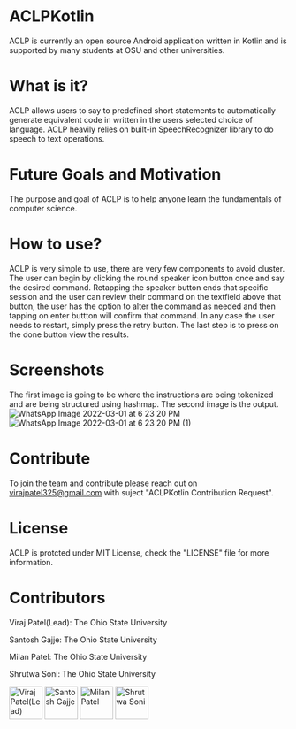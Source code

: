# ACLPKotlin
ACLP is currently an open source Android application written in Kotlin and is supported by many students at OSU and other universities.

# What is it?
ACLP allows users to say to predefined short statements to automatically generate equivalent code in written in the users selected choice of language.
ACLP heavily relies on built-in SpeechRecognizer library to do speech to text operations.

# Future Goals and Motivation
The purpose and goal of ACLP is to help anyone learn the fundamentals of computer science.

# How to use?
ACLP is very simple to use, there are very few components to avoid cluster. The user can begin by clicking the round speaker icon button once
and say the desired command. Retapping the speaker button ends that specific session and the user can review their command on the textfield above that button,
the user has the option to alter the command as needed and then tapping on enter buttton will confirm that command. In any case the user needs to restart,
simply press the retry button. The last step is to press on the done button view the results.

# Screenshots
The first image is going to be where the instructions are being tokenized and are being structured using hashmap. The second image is the output.
![WhatsApp Image 2022-03-01 at 6 23 20 PM](https://user-images.githubusercontent.com/100733352/156266151-a57a394f-ca3e-445b-9801-15b3b3c6da90.jpeg)
![WhatsApp Image 2022-03-01 at 6 23 20 PM (1)](https://user-images.githubusercontent.com/100733352/156266136-acebd0bf-f25b-4ca9-a6a2-72b4b80165f5.jpeg)


# Contribute
To join the team and contribute please reach out on virajpatel325@gmail.com with suject "ACLPKotlin Contribution Request".

# License
ACLP is protcted under MIT License, check the "LICENSE" file for more information.

# Contributors
Viraj Patel(Lead): The Ohio State University

Santosh Gajje: The Ohio State University

Milan Patel: The Ohio State University

Shrutwa Soni: The Ohio State University

<a href="https://github.com/viraj325"><img src="https://avatars.githubusercontent.com/u/37918393?v=4" title="Viraj Patel(Lead)" width="60" height="60"></a>
<a href="https://github.com/santosh-sy"><img src="https://avatars.githubusercontent.com/u/91912744?v=4" title="Santosh Gajje" width="60" height="60"></a>
<a href="https://github.com/milan460"><img src="https://avatars.githubusercontent.com/u/84365836?v=4" title="Milan Patel" width="60" height="60"></a>
<a href="https://github.com/Luna17072310"><img src="https://avatars.githubusercontent.com/u/100733352?v=4" title="Shrutwa Soni" width="60" height="60"></a>
